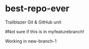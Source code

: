 # best-repo-ever
Trailblazer Git &amp; GitHub unit

#Not sure if this is in myfeaturebranch!

Working in new-branch-1
